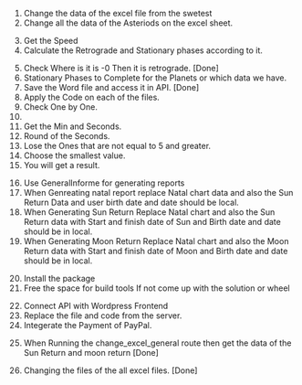 <!-- Steps of the Project -->

1. Change the data of the excel file from the swetest
2. Change all the data of the Asteriods on the excel sheet.
<!-- Next Steps -->
3. Get the Speed
4. Calculate the Retrograde and Stationary phases according to it.
<!-- If the longitude speed is less than 0, then the planet is Rx. If it is zero, then the planet is stationary. If the speed > 0, then the planet is direct. I trust you have read the options information to know to add the "s" parameter in order to get the speed from "swetest".  -->
5. Check Where is it is -0 Then it is retrograde. [Done]
6. Stationary Phases to Complete for the Planets or which data we have.
7. Save the Word file and access it in API. [Done]
   <!-- Apply the file on all the Macros -->
   <!-- Get All the Code of the Macro and Write That on the List for the references -->
8. Apply the Code on each of the files.
9. Check One by One.
10. <!-- swetest -b11.07.1996 -ut14:34:1 -p -house74.55,32.4333333,P -fPZS -roundsec -->
    <!-- Logic for correct Data -->
    <!-- Get the data of  -->
11. Get the Min and Seconds.
12. Round of the Seconds.
13. Lose the Ones that are not equal to 5 and greater.
14. Choose the smallest value.
15. You will get a result.
<!-- BackLog -->
16. Use GeneralInforme for generating reports
17. When Genreating natal report replace Natal chart data and also the Sun Return Data and user birth date and date should be local.
18. When Generating Sun Return Replace Natal chart and also the Sun Return data with Start and finish date of Sun and Birth date and date should be in local.
19. When Generating Moon Return Replace Natal chart and also the Moon Return data with Start and finish date of Moon and Birth date and date should be in local.
<!-- BackLog -->
20. Install the package
21. Free the space for build tools If not come up with the solution or wheel
<!-- BackLog -->
22. Connect API with Wordpress Frontend
23. Replace the file and code from the server.
24. Integerate the Payment of PayPal.
<!-- Fixing Previous Milestone -->
25. When Running the change_excel_general route then get the data of the Sun Return and moon return [Done]
<!-- Backlog -->
26. Changing the files of the all excel files. [Done]
